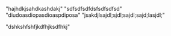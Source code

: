 "hajhdkjsahdkashdakj" "sdfsdfsdfdsfsdfsdfsd" "diudoasdiopasdioaspdiposa" "jsakdjlsajdl;sjdl;sajdl;sajd;lasjdl;"

"dshkshfshfjkdfhjksdfhkj"